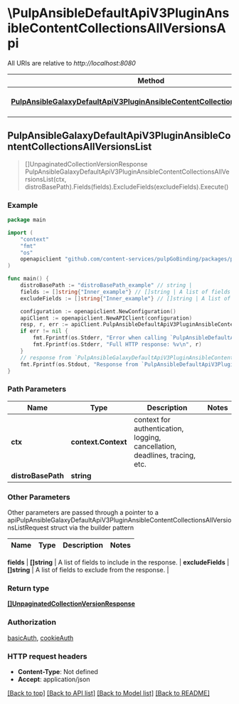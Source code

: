 # \PulpAnsibleDefaultApiV3PluginAnsibleContentCollectionsAllVersionsApi

All URIs are relative to *http://localhost:8080*

Method | HTTP request | Description
------------- | ------------- | -------------
[**PulpAnsibleGalaxyDefaultApiV3PluginAnsibleContentCollectionsAllVersionsList**](PulpAnsibleDefaultApiV3PluginAnsibleContentCollectionsAllVersionsApi.md#PulpAnsibleGalaxyDefaultApiV3PluginAnsibleContentCollectionsAllVersionsList) | **Get** /pulp_ansible/galaxy/default/api/v3/plugin/ansible/content/{distro_base_path}/collections/all-versions/ | 



## PulpAnsibleGalaxyDefaultApiV3PluginAnsibleContentCollectionsAllVersionsList

> []UnpaginatedCollectionVersionResponse PulpAnsibleGalaxyDefaultApiV3PluginAnsibleContentCollectionsAllVersionsList(ctx, distroBasePath).Fields(fields).ExcludeFields(excludeFields).Execute()





### Example

```go
package main

import (
    "context"
    "fmt"
    "os"
    openapiclient "github.com/content-services/pulpGoBinding/packages/pulpGoBinding"
)

func main() {
    distroBasePath := "distroBasePath_example" // string | 
    fields := []string{"Inner_example"} // []string | A list of fields to include in the response. (optional)
    excludeFields := []string{"Inner_example"} // []string | A list of fields to exclude from the response. (optional)

    configuration := openapiclient.NewConfiguration()
    apiClient := openapiclient.NewAPIClient(configuration)
    resp, r, err := apiClient.PulpAnsibleDefaultApiV3PluginAnsibleContentCollectionsAllVersionsApi.PulpAnsibleGalaxyDefaultApiV3PluginAnsibleContentCollectionsAllVersionsList(context.Background(), distroBasePath).Fields(fields).ExcludeFields(excludeFields).Execute()
    if err != nil {
        fmt.Fprintf(os.Stderr, "Error when calling `PulpAnsibleDefaultApiV3PluginAnsibleContentCollectionsAllVersionsApi.PulpAnsibleGalaxyDefaultApiV3PluginAnsibleContentCollectionsAllVersionsList``: %v\n", err)
        fmt.Fprintf(os.Stderr, "Full HTTP response: %v\n", r)
    }
    // response from `PulpAnsibleGalaxyDefaultApiV3PluginAnsibleContentCollectionsAllVersionsList`: []UnpaginatedCollectionVersionResponse
    fmt.Fprintf(os.Stdout, "Response from `PulpAnsibleDefaultApiV3PluginAnsibleContentCollectionsAllVersionsApi.PulpAnsibleGalaxyDefaultApiV3PluginAnsibleContentCollectionsAllVersionsList`: %v\n", resp)
}
```

### Path Parameters


Name | Type | Description  | Notes
------------- | ------------- | ------------- | -------------
**ctx** | **context.Context** | context for authentication, logging, cancellation, deadlines, tracing, etc.
**distroBasePath** | **string** |  | 

### Other Parameters

Other parameters are passed through a pointer to a apiPulpAnsibleGalaxyDefaultApiV3PluginAnsibleContentCollectionsAllVersionsListRequest struct via the builder pattern


Name | Type | Description  | Notes
------------- | ------------- | ------------- | -------------

 **fields** | **[]string** | A list of fields to include in the response. | 
 **excludeFields** | **[]string** | A list of fields to exclude from the response. | 

### Return type

[**[]UnpaginatedCollectionVersionResponse**](UnpaginatedCollectionVersionResponse.md)

### Authorization

[basicAuth](../README.md#basicAuth), [cookieAuth](../README.md#cookieAuth)

### HTTP request headers

- **Content-Type**: Not defined
- **Accept**: application/json

[[Back to top]](#) [[Back to API list]](../README.md#documentation-for-api-endpoints)
[[Back to Model list]](../README.md#documentation-for-models)
[[Back to README]](../README.md)

